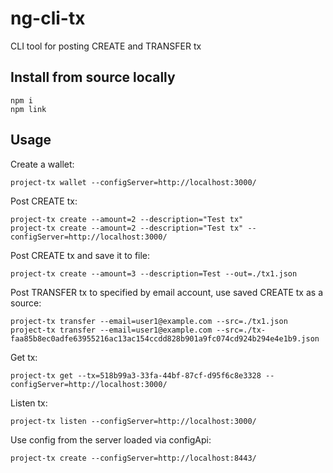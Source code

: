# ng-cli-tx


CLI tool for posting CREATE and TRANSFER tx

## Install from source locally

```
npm i
npm link
```

## Usage

Create a wallet:
```
project-tx wallet --configServer=http://localhost:3000/
```

Post CREATE tx:
```
project-tx create --amount=2 --description="Test tx"
project-tx create --amount=2 --description="Test tx" --configServer=http://localhost:3000/
```

Post CREATE tx and save it to file:
```
project-tx create --amount=3 --description=Test --out=./tx1.json
```

Post TRANSFER tx to specified by email account, use saved CREATE tx as a source:
```
project-tx transfer --email=user1@example.com --src=./tx1.json
project-tx transfer --email=user1@example.com --src=./tx-faa85b8ec0adfe63955216ac13ac154ccdd828b901a9fc074cd924b294e4e1b9.json

```

Get tx:
```
project-tx get --tx=518b99a3-33fa-44bf-87cf-d95f6c8e3328 --configServer=http://localhost:3000/
```

Listen tx:
```
project-tx listen --configServer=http://localhost:3000/
```



Use config from the server loaded via configApi:
```
project-tx create --configServer=http://localhost:8443/
```
